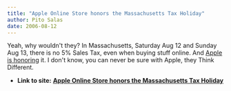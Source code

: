 ```yaml
---
title: "Apple Online Store honors the Massachusetts Tax Holiday"
author: Pito Salas
date: 2006-08-12
---
```


Yeah, why wouldn't they? In Massachusetts, Saturday Aug 12 and Sunday Aug 13,
there is no 5% Sales Tax, even when buying stuff online.  And [Apple is
honoring](<http://www.apple.com/retail/taxfree/massachusetts.html>) it. I
don't know, you can never be sure with Apple, they Think Different.


* **Link to site:** **[Apple Online Store honors the Massachusetts Tax Holiday](None)**

